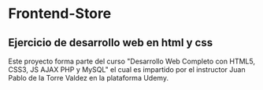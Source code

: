 # Frontend-Store
## Ejercicio de desarrollo web en html y css
Este proyecto forma parte del curso "Desarrollo Web Completo con HTML5, CSS3, JS AJAX PHP y MySQL" el cual es impartido por el instructor Juan Pablo de la Torre Valdez en la plataforma Udemy.
